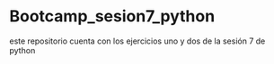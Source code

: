 # Bootcamp_sesion7_python
este repositorio cuenta con los ejercicios uno y dos de la sesión 7 de python

